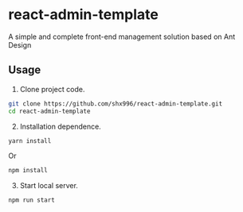 # react-admin-template

A simple and complete front-end management solution based on Ant Design

## Usage

1. Clone project code.

```bash
git clone https://github.com/shx996/react-admin-template.git
cd react-admin-template
```

2. Installation dependence.

```bash
yarn install
```

Or

```bash
npm install
```

3. Start local server.

```bash
npm run start
```
